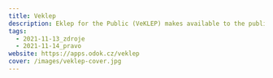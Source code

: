 ```yaml
---
title: Veklep
description: Eklep for the Public (VeKLEP) makes available to the public government documents from eKLEP (Electronic Library of the Legislative Process) of a legislative nature that are in the approval process.
tags:
  - 2021-11-13_zdroje
  - 2021-11-14_pravo
website: https://apps.odok.cz/veklep
cover: /images/veklep-cover.jpg
---
```

